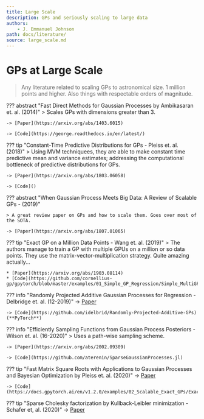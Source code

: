 ```yaml
---
title: Large Scale
description: GPs and seriously scaling to large data
authors:
    - J. Emmanuel Johnson
path: docs/literature/
source: large_scale.md
---
```

# GPs at Large Scale

> Any literature related to scaling GPs to astronomical size. 1 million points and higher. Also things with respectable orders of magnitude.


??? abstract "Fast Direct Methods for Gaussian Processes by Ambikasaran et. al. (2014)"
    > Scales GPs with dimensions greater than 3. 

    -> [Paper](https://arxiv.org/abs/1403.6015)

    -> [Code](https://george.readthedocs.io/en/latest/)

??? tip "Constant-Time Predictive Distributions for GPs - Pleiss et. al. (2018)"
    > Using MVM techniquees, they are able to make constant time predictive mean and variance estimates; addressing the computational bottleneck of predictive distributions for GPs.

    -> [Paper](https://arxiv.org/abs/1803.06058)
    
    -> [Code]()



??? abstract "When Gaussian Process Meets Big Data: A Review of Scalable GPs - (2019)"

    > A great review paper on GPs and how to scale them. Goes over most of the SOTA.

    -> [Paper](https://arxiv.org/abs/1807.01065)

??? tip "Exact GP on a Million Data Points - Wang et. al. (2019)"
    > The authors manage to train a GP with multiple GPUs on a million or so data points. They use the matrix-vector-multiplication strategy. Quite amazing actually...

    * [Paper](https://arxiv.org/abs/1903.08114)
    * [Code](https://github.com/cornellius-gp/gpytorch/blob/master/examples/01_Simple_GP_Regression/Simple_MultiGPU_GP_Regression.ipynb)

??? info "Randomly Projected Additive Gaussian Processes for Regression - Delbridge et. al. (12-2019)"
    -> [Paper](https://arxiv.org/abs/1912.12834)

    -> [Code](https://github.com/idelbrid/Randomly-Projected-Additive-GPs) (**PyTorch**)

??? info "Efficiently Sampling Functions from Gaussian Process Posteriors - Wilson et. al. (16-2020)"
    > Uses a path-wise sampling scheme.
    
    -> [Paper](https://arxiv.org/abs/2002.09309)

    -> [Code](https://github.com/aterenin/SparseGaussianProcesses.jl)

??? tip "Fast Matrix Square Roots with Applications to Gaussian Processes and Bayesian Optimization by Pleiss et. al. (2020)"
    -> [Paper](https://arxiv.org/abs/2006.11267)

    -> [Code](https://docs.gpytorch.ai/en/v1.2.0/examples/02_Scalable_Exact_GPs/Exact_GP_Posterior_Sampling_with_CIQ.html)

??? tip "Sparse Cholesky factorization by Kullback-Leibler minimization - Schafer et, al. (2020)"
    -> [Paper](https://arxiv.org/abs/2004.14455)